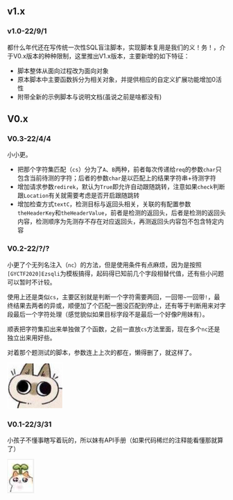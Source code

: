 ## v1.x

### v1.0-22/9/1

都什么年代还在写传统一次性SQL盲注脚本，实现脚本复用是我们的义！务！，介于V0.x版本的种种限制，这里推出V1.x版本，主要新增的如下特征：

- 脚本整体从面向过程改为面向对象
- 原本脚本中主要函数拆分为相关对象，并提供相应的自定义扩展功能增加0活性
- 附带全新的示例脚本与说明文档(虽说之前是啥都没有)

## V0.x

### V0.3-22/4/4

小小更。

- 把那个字符集匹配（`cs`）分为了`A`、`B`两种，前者每次传递给`req`的参数`char`只包含当前待测的字符；后者的参数`char`是以匹配上的结果字符串+待测字符
- 增加请求参数`redirek`，默认为`True`即允许自动跟随跳转，注意如果`check`判断跟`Location`有关就需要考虑是否开启跟随跳转
- 增加检查方式`textC`，检测目标与返回头相关，关联的有配置参数`theHeaderKey`和`theHeaderValue`，前者是检测的返回头，后者是检测的返回头内容，检测顺序为先测存不存在对应返回头，再测返回头内容包不包含特定内容

### V0.2-22/?/?

小更了个无列名注入（`nc`）的方法，但是使用条件有点麻烦，因为是按照`[GYCTF2020]Ezsqli`为模板搞得，起码得已知前几个字段相替代值，还有些小问题可以暂时不计较。

使用上还是类似`cs`，主要区别就是判断一个字符需要两回，一回带`~`一回带`!`，最终结果去两者的异或，顺便加了个匹配一圈没匹配到停止，还有等于判断用来对字段最后一个字符处理（感觉貌似如果目标字段不是最后一个好像P用妹有）。

顺表把字符集扣出来单独做了个函数，之前一直放`cs`方法里面，现在多个`nc`还是独立出来用好些。

对着那个题测试的脚本，参数连上上次的都在，懒得删了，就这样了。

![image-20220331131705968](main.assets/image-20220331203857580.png)

### V0.1-22/3/31

小孩子不懂事瞎写着玩的，所以妹有API手册（如果代码稀烂的注释能看懂那就算了）

![image-20220331131705968](main.assets/image-20220331131705968.png)

